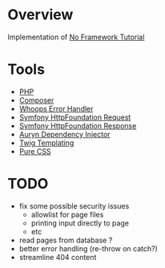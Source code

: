 # Overview 

Implementation of [No Framework Tutorial](https://github.com/PatrickLouys/no-framework-tutorial/)

# Tools
- [PHP](https://www.php.net/downloads.php)
- [Composer](https://getcomposer.org/)
- [Whoops Error Handler](https://github.com/filp/whoops)
- [Symfony HttpFoundation Request](https://symfony.com/doc/current/components/http_foundation.html#request)
- [Symfony HttpFoundation Response](https://symfony.com/doc/current/components/http_foundation.html#response)
- [Auryn Dependency Injector](https://github.com/rdlowrey/Auryn#injection-definitions)
- [Twig Templating](https://twig.symfony.com/doc/3.x/intro.html)
- [Pure CSS](https://purecss.io/start/)

# TODO
- fix some possible security issues
  - allowlist for page files
  - printing input directly to page
  - etc
- read pages from database ?
- better error handling (re-throw on catch?)
- streamline 404 content
